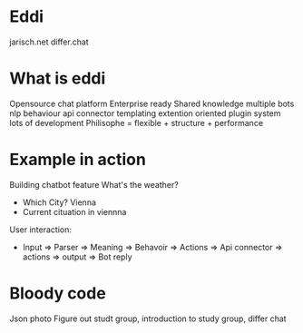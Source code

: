 # Eddi
jarisch.net
differ.chat
# What is eddi
Opensource chat platform
Enterprise ready
Shared knowledge multiple bots
nlp behaviour api connector templating
extention oriented plugin system
lots of development
Philisophe = flexible + structure + performance
# Example in action
Building chatbot feature
What's the weather?
- Which City?
Vienna
- Current cituation in viennna

User interaction:
- Input => Parser => Meaning => Behavoir => Actions => Api connector => actions => output => Bot reply

# Bloody code
Json
photo
Figure out studt group, introduction to study group, differ chat

